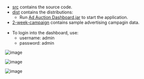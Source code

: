 - [src](src) contains the source code.
- [dist](dist) contains the distributions: 
  - Run [Ad Auction Dashboard.jar](dist/Ad%20Auction%20Dashboard.jar) to start the application.
- [2-week-campaign](src/main/resources/uk/ac/soton/app/2-week-campaign) contains sample advertising campagin data.<br><br>
- To login into the dashboard, use:
  - username: admin
  - password: admin

![image](https://github.com/user-attachments/assets/3a2bba5f-e3b7-48ac-9ea4-f656171c5a8e)

![image](https://github.com/user-attachments/assets/f22c6027-cf5b-4b90-a336-7b019bef33d9)

![image](https://github.com/user-attachments/assets/48af294a-1f1e-434d-9611-cbe7dc671b08)
